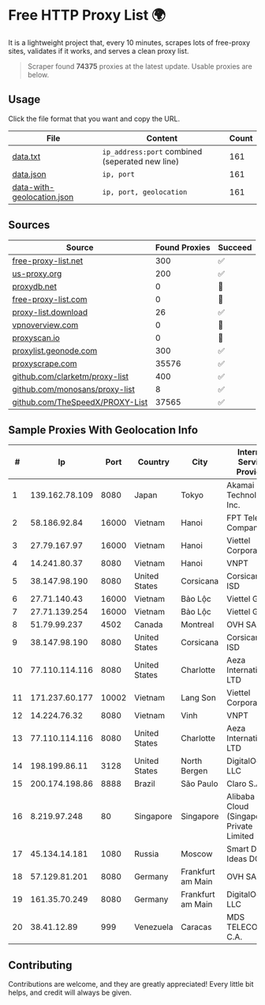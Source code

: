
# Free HTTP Proxy List 🌍

It is a lightweight project that, every 10 minutes, scrapes lots of free-proxy sites, validates if it works, and serves a clean proxy list.


> Scraper found **74375** proxies at the latest update. Usable proxies are below.

## Usage

Click the file format that you want and copy the URL.


|File|Content|Count|
|----|-------|-----|
|[data.txt](https://raw.githubusercontent.com/themiralay/Proxy-List-World/master/data.txt)|`ip_address:port` combined (seperated new line)|161|
|[data.json](https://raw.githubusercontent.com/themiralay/Proxy-List-World/master/data.json)|`ip, port`|161|
|[data-with-geolocation.json](https://raw.githubusercontent.com/themiralay/Proxy-List-World/master/data-with-geolocation.json)|`ip, port, geolocation`|161|

## Sources

|Source|Found Proxies|Succeed|
|------|-------------|-------|
|[free-proxy-list.net](https://free-proxy-list.net)|300|✅|
|[us-proxy.org](https://www.us-proxy.org)|200|✅|
|[proxydb.net](http://proxydb.net)|0|🚫|
|[free-proxy-list.com](https://free-proxy-list.com/?page=&port=&type%5B%5D=http&type%5B%5D=https&up_time=0&search=Search)|0|🚫|
|[proxy-list.download](https://www.proxy-list.download/HTTP)|26|✅|
|[vpnoverview.com](https://vpnoverview.com/privacy/anonymous-browsing/free-proxy-servers)|0|🚫|
|[proxyscan.io](https://www.proxyscan.io)|0|🚫|
|[proxylist.geonode.com](https://proxylist.geonode.com/api/proxy-list?limit=300&page=1&sort_by=lastChecked&sort_type=desc&protocols=http,https)|300|✅|
|[proxyscrape.com](https://api.proxyscrape.com/v2/?request=displayproxies&protocol=http&timeout=10000&country=all&ssl=all&anonymity=all)|35576|✅|
|[github.com/clarketm/proxy-list](https://raw.githubusercontent.com/clarketm/proxy-list/master/proxy-list-raw.txt)|400|✅|
|[github.com/monosans/proxy-list](https://raw.githubusercontent.com/monosans/proxy-list/main/proxies/http.txt)|8|✅|
|[github.com/TheSpeedX/PROXY-List](https://raw.githubusercontent.com/TheSpeedX/PROXY-List/master/http.txt)|37565|✅|


## Sample Proxies With Geolocation Info

|#|Ip|Port|Country|City|Internet Service Provider|
|-|--|----|-------|----|-------------------------|
|1|139.162.78.109|8080|Japan|Tokyo|Akamai Technologies, Inc.|
|2|58.186.92.84|16000|Vietnam|Hanoi|FPT Telecom Company|
|3|27.79.167.97|16000|Vietnam|Hanoi|Viettel Corporation|
|4|14.241.80.37|8080|Vietnam|Hanoi|VNPT|
|5|38.147.98.190|8080|United States|Corsicana|Corsicana ISD|
|6|27.71.140.43|16000|Vietnam|Bảo Lộc|Viettel Group|
|7|27.71.139.254|16000|Vietnam|Bảo Lộc|Viettel Group|
|8|51.79.99.237|4502|Canada|Montreal|OVH SAS|
|9|38.147.98.190|8080|United States|Corsicana|Corsicana ISD|
|10|77.110.114.116|8080|United States|Charlotte|Aeza International LTD|
|11|171.237.60.177|10002|Vietnam|Lang Son|Viettel Corporation|
|12|14.224.76.32|8080|Vietnam|Vinh|VNPT|
|13|77.110.114.116|8080|United States|Charlotte|Aeza International LTD|
|14|198.199.86.11|3128|United States|North Bergen|DigitalOcean, LLC|
|15|200.174.198.86|8888|Brazil|São Paulo|Claro S.A|
|16|8.219.97.248|80|Singapore|Singapore|Alibaba Cloud (Singapore) Private Limited|
|17|45.134.14.181|1080|Russia|Moscow|Smart Digital Ideas DOO|
|18|57.129.81.201|8080|Germany|Frankfurt am Main|OVH SAS|
|19|161.35.70.249|8080|Germany|Frankfurt am Main|DigitalOcean, LLC|
|20|38.41.12.89|999|Venezuela|Caracas|MDS TELECOM C.A.|



## Contributing

Contributions are welcome, and they are greatly appreciated! Every
little bit helps, and credit will always be given.

